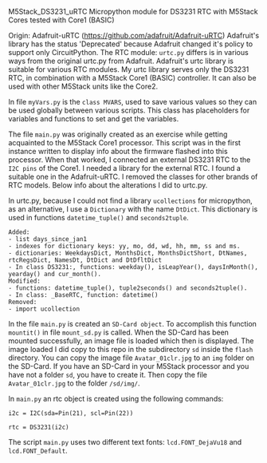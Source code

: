 M5Stack_DS3231_uRTC
 Micropython module for DS3231 RTC with M5Stack Cores
 tested with Core1 (BASIC)

 Origin: Adafruit-uRTC (https://github.com/adafruit/Adafruit-uRTC)
 Adafruit's library has the status 'Deprecated' because Adafruit changed it's policy to support only CircuitPython.
 The RTC module: ```urtc.py``` differs is in various ways from the original urtc.py from Adafruit.
 Adafruit's urtc library is suitable for various RTC modules. My urtc library serves only the DS3231 RTC,
 in combination with a M5Stack Core1 (BASIC) controller. It can also be used with other M5Stack units like the Core2.

 In file ```myVars.py``` is the ```class MVARS```, used to save various values so they can be used 
 globally between various scripts. This class has placeholders for variables and functions to set and get the variables.

 The file ```main.py``` was originally created as an exercise while getting acquainted to the M5Stack Core1 processor.
 This script was in the first instance written to display info about the firmware flashed into this processor. When that worked,
 I connected an external DS3231 RTC to the ```I2C pins``` of the Core1. I needed a library for the external RTC. I found a suitable one in the
 Adafruit-uRTC. I removed the classes for other brands of RTC models. Below info about the alterations I did to urtc.py.


In urtc.py, because I could not find a library ```ucollections``` for micropython,
as an alternative, I use a ```Dictionary``` with the name ```DtDict```. This dictionary is used in functions ```datetime_tuple()``` and
```seconds2tuple```.

```
Added:
- list days_since_jan1
- indexes for dictionary keys: yy, mo, dd, wd, hh, mm, ss and ms.
- dictionaries: WeekdaysDict, MonthsDict, MonthsDictShort, DtNames, rtcRegsDict, NamesDt, DtDict and DtDfltDict
- In class DS3231:, functions: weekday(), isLeapYear(), daysInMonth(), yearday() and cur_month().
Modified:
- functions: datetime_tuple(), tuple2seconds() and seconds2tuple().
- In class: _BaseRTC, function: datetime()
Removed:
- import ucollection
```
In the file ```main.py``` is created an ```SD-Card object```. To accomplish this function ```mountit()``` in file ```mount_sd.py``` is called.
When the SD-Card has been mounted successfully, an image file is loaded which then is displayed.
The image loaded I did copy to this repo in the subdirectory ```sd``` inside the ```flash``` directory.
You can copy the image file ```Avatar_01clr.jpg``` to an ```img``` folder on the SD-Card. If you have an SD-Card in your M5Stack processor
and you have not a folder ```sd```, you have to create it. Then copy the file ```Avatar_01clr.jpg``` to the folder ```/sd/img/```.

In ```main.py``` an rtc object is created using the following commands:
```
i2c = I2C(sda=Pin(21), scl=Pin(22))

rtc = DS3231(i2c)
```

The script ```main.py``` uses two different text fonts:
    ```lcd.FONT_DejaVu18```  and ```lcd.FONT_Default```.


